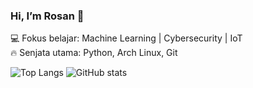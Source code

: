 ### Hi, I’m Rosan 👋
💻 Fokus belajar: Machine Learning | Cybersecurity | IoT  
🔥 Senjata utama: Python, Arch Linux, Git  

![Top Langs](https://github-readme-stats.vercel.app/api/top-langs/?username=rosan123&layout=compact&theme=tokyonight)
![GitHub stats](https://github-readme-stats.vercel.app/api?username=rosan123&show_icons=true&theme=tokyonight)
